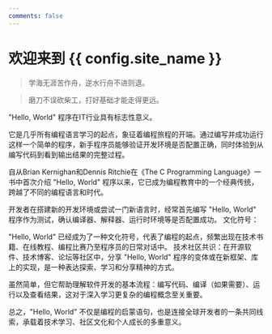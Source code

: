 ```yaml
---
comments: false
---
```


# 欢迎来到 {{ config.site_name }}

> 学海无涯苦作舟，逆水行舟不进则退。

> 磨刀不误砍柴工，打好基础才能走得更远。

"Hello, World" 程序在IT行业具有标志性意义。

它是几乎所有编程语言学习的起点，象征着编程旅程的开端。通过编写并成功运行这样一个简单的程序，新手程序员能够验证开发环境是否配置正确，同时体验到从编写代码到看到输出结果的完整过程。

自从Brian Kernighan和Dennis Ritchie在《The C Programming Language》一书中首次介绍 "Hello, World" 程序以来，它已成为编程教育中的一个经典传统，跨越了不同的编程语言和时代。

开发者在搭建新的开发环境或尝试一门新语言时，经常首先编写 "Hello, World" 程序作为测试，确认编译器、解释器、运行时环境等是否配置成功。
文化符号：

"Hello, World" 已经成为了一种文化符号，代表了编程的起点，频繁出现在技术书籍、在线教程、编程比赛乃至程序员的日常对话中。
技术社区共识：在开源软件、技术博客、论坛等社区中，分享 "Hello, World" 程序的变体或在新框架、库上的实现，是一种表达探索、学习和分享精神的方式。

虽然简单，但它帮助理解软件开发的基本流程：编写代码、编译（如果需要）、运行以及查看结果，这对于深入学习更复杂的编程概念至关重要。

总之，"Hello, World" 不仅是编程的启蒙语句，也是连接全球开发者的一条共同线索，承载着技术学习、社区文化和个人成长的多重意义。

[^1]:
    Hello, World for Java.

    ```java linenums="1"
    public class HelloWorld {
        public static void main(String[] args) {
            System.out.println("Hello, World!");
        }
    }
    ```